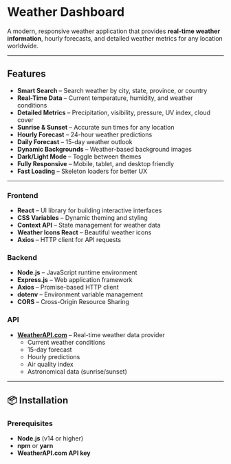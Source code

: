 # Weather Dashboard

A modern, responsive weather application that provides **real-time weather information**, hourly forecasts, and detailed weather metrics for any location worldwide.

---

## Features

- **Smart Search** – Search weather by city, state, province, or country
- **Real-Time Data** – Current temperature, humidity, and weather conditions
- **Detailed Metrics** – Precipitation, visibility, pressure, UV index, cloud cover
- **Sunrise & Sunset** – Accurate sun times for any location
- **Hourly Forecast** – 24-hour weather predictions
- **Daily Forecast** – 15-day weather outlook
- **Dynamic Backgrounds** – Weather-based background images
- **Dark/Light Mode** – Toggle between themes
- **Fully Responsive** – Mobile, tablet, and desktop friendly
- **Fast Loading** – Skeleton loaders for better UX

---

### Frontend

- **React** – UI library for building interactive interfaces
- **CSS Variables** – Dynamic theming and styling
- **Context API** – State management for weather data
- **Weather Icons React** – Beautiful weather icons
- **Axios** – HTTP client for API requests

### Backend

- **Node.js** – JavaScript runtime environment
- **Express.js** – Web application framework
- **Axios** – Promise-based HTTP client
- **dotenv** – Environment variable management
- **CORS** – Cross-Origin Resource Sharing

### API

- **[WeatherAPI.com](https://www.weatherapi.com/)** – Real-time weather data provider
  - Current weather conditions
  - 15-day forecast
  - Hourly predictions
  - Air quality index
  - Astronomical data (sunrise/sunset)

---

## 📦 Installation

### Prerequisites

- **Node.js** (v14 or higher)
- **npm** or **yarn**
- **WeatherAPI.com API key**
